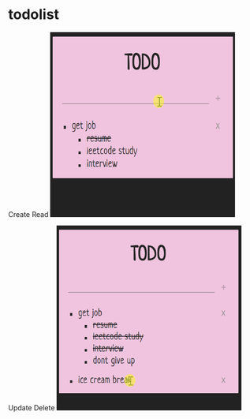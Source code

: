 # todolist

Create Read
<img src="create_read.gif" width="375" height="375"/>

Update Delete
<img src="update_delete.gif" width="375" height="375"/>
